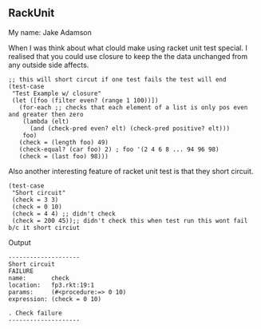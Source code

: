 ## RackUnit
My name: Jake Adamson

When I was think about what clould make using racket unit test special. I realised that you could use closure to keep the the data unchanged from any outside side affects.
```racket
;; this will short circut if one test fails the test will end
(test-case
 "Test Example w/ closure"
 (let ([foo (filter even? (range 1 100))])
   (for-each ;; checks that each element of a list is only pos even and greater then zero
    (lambda (elt)
      (and (check-pred even? elt) (check-pred positive? elt)))
    foo)
   (check = (length foo) 49)
   (check-equal? (car foo) 2) ; foo '(2 4 6 8 ... 94 96 98)
   (check = (last foo) 98)))
```
Also another interesting feature of racket unit test is that they short circuit.
```racket
(test-case
 "Short circuit"
 (check = 3 3)
 (check = 0 10)
 (check = 4 4) ;; didn't check
 (check = 200 45));; didn't check this when test run this wont fail b/c it short circiut
```
Output
```racket
--------------------
Short circuit
FAILURE
name:       check
location:   fp3.rkt:19:1
params:     (#<procedure:=> 0 10)
expression: (check = 0 10)

. Check failure
--------------------
```

<!-- Links -->
[FP1]: https://github.com/oplS17projects/FP1
[schedule]: https://github.com/oplS17projects/FP-Schedule
[markdown]: https://help.github.com/articles/markdown-basics/
[forking]: https://guides.github.com/activities/forking/
[ref-clone]: http://gitref.org/creating/#clone
[ref-commit]: http://gitref.org/basic/#commit
[ref-push]: http://gitref.org/remotes/#push
[pull-request]: https://help.github.com/articles/creating-a-pull-request
